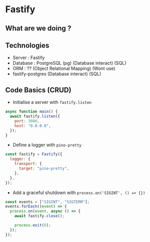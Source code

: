 # Fastify

## What are we doing ? 

## Technologies 

- Server : Fastify
- Database : PostgreSQL (pg) (Database interact) (SQL)
- ORM : ?? (Object Relational Mapping) (Wont use) 
- fastify-postgres (Database interact) (SQL)


## Code Basics (CRUD)

- Initialise a server with `fastify.listen`

```js
async function main() {
  await fastify.listen({
    port: 3000,
    host: "0.0.0.0",
  });
}
```

- Define a logger with `pino-pretty`

```js
const fastify = Fastify({
  logger: {
    transport: {
      target: "pino-pretty",
    },
  },
});
```

- Add a graceful shutdown with `process.on('SIGINT', () => {})`

```js
const events = ["SIGINT", "SIGTERM"];
events.forEach((event) => {
  process.on(event, async () => {
    await fastify.close();

    process.exit(0);
  });
});
```
